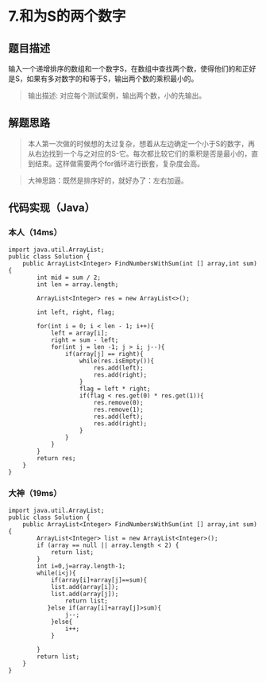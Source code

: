 # 7.和为S的两个数字

## 题目描述

输入一个递增排序的数组和一个数字S，在数组中查找两个数，使得他们的和正好是S，如果有多对数字的和等于S，输出两个数的乘积最小的。

> 输出描述: 对应每个测试案例，输出两个数，小的先输出。

## 解题思路

> 本人第一次做的时候想的太过复杂，想着从左边确定一个小于S的数字，再从右边找到一个与之对应的S-它。每次都比较它们的乘积是否是最小的，直到结束。这样做需要两个for循环进行嵌套，复杂度会高。

> 大神思路：既然是排序好的，就好办了：左右加逼。



## 代码实现（Java）

### 本人（14ms）

	import java.util.ArrayList;
	public class Solution {
    	public ArrayList<Integer> FindNumbersWithSum(int [] array,int sum) {
    	    int mid = sum / 2;
    	    int len = array.length;
    	    
    	    ArrayList<Integer> res = new ArrayList<>();
    	    
    	    int left, right, flag;
    	    
    	    for(int i = 0; i < len - 1; i++){
    	        left = array[i];
    	        right = sum - left;
    	        for(int j = len -1; j > i; j--){
    	            if(array[j] == right){
    	                while(res.isEmpty()){
    	                    res.add(left);
    	                    res.add(right);
    	                }
    	                flag = left * right;
    	                if(flag < res.get(0) * res.get(1)){
    	                    res.remove(0);
    	                    res.remove(1);
    	                    res.add(left);
    	                    res.add(right);
    	                }
    	            }
    	        }
    	    }
    	    return res;
    	}
	}

### 大神（19ms）

	import java.util.ArrayList;
	public class Solution {
    	public ArrayList<Integer> FindNumbersWithSum(int [] array,int sum) {
    	    ArrayList<Integer> list = new ArrayList<Integer>();
    	    if (array == null || array.length < 2) {
    	        return list;
    	    }
    	    int i=0,j=array.length-1;
    	    while(i<j){
    	        if(array[i]+array[j]==sum){
    	        list.add(array[i]);
    	        list.add(array[j]);
    	            return list;
    	       }else if(array[i]+array[j]>sum){
    	            j--;
    	        }else{
    	            i++;
    	        }
    	         
    	    }
    	    return list;
    	}
	}